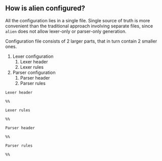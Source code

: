 ## How is alien configured?

All the configuration lies in a single file. Single source of truth is more convenient than the traditional approach involving separate files, since `alien` does not allow lexer-only or parser-only generation.

Configuration file consists of 2 larger parts, that in turn contain 2 smaller ones.

1. Lexer configuration
   1. Lexer header
   2. Lexer rules
2. Parser configuration
   1. Parser header
   2. Parser rules

```text
Lexer header

%%

Lexer rules

%%

Parser header

%%

Parser rules

%%
```